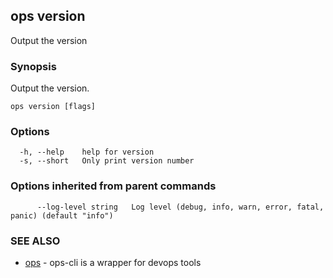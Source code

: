 ## ops version

Output the version

### Synopsis

Output the version.

```
ops version [flags]
```

### Options

```
  -h, --help    help for version
  -s, --short   Only print version number
```

### Options inherited from parent commands

```
      --log-level string   Log level (debug, info, warn, error, fatal, panic) (default "info")
```

### SEE ALSO

* [ops](ops.md)	 - ops-cli is a wrapper for devops tools

